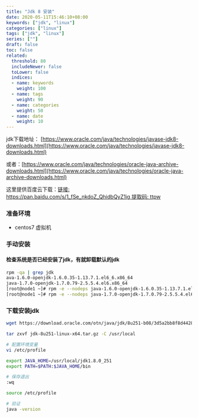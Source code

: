 ```yaml
---
title: "Jdk 8 安装"
date: 2020-05-11T15:46:10+08:00
keywords: ["jdk", "linux"]
categories: ["linux"]
tags: ["jdk", "linux"]
series: [""]
draft: false
toc: false
related:
  threshold: 80
  includeNewer: false
  toLower: false
  indices:
  - name: keywords
    weight: 100
  - name: tags
    weight: 90
  - name: categories
    weight: 50
  - name: date
    weight: 10
---
```


jdk下载地址： [https://www.oracle.com/java/technologies/javase-jdk8-downloads.html](https://www.oracle.com/java/technologies/javase-jdk8-downloads.html)

或者：[https://www.oracle.com/java/technologies/oracle-java-archive-downloads.html](https://www.oracle.com/java/technologies/oracle-java-archive-downloads.html)

这里提供百度云下载：[链接: https://pan.baidu.com/s/1_fSe_nkdoZ_QhidbQyZ1ig 提取码: ttpw](https://pan.baidu.com/s/1_fSe_nkdoZ_QhidbQyZ1ig)

### 准备环境
- centos7 虚拟机

### 手动安装
#### 检查系统是否已经安装了jdk，有就卸载默认的jdk
```bash
rpm -qa | grep jdk
ava-1.6.0-openjdk-1.6.0.35-1.13.7.1.el6_6.x86_64
java-1.7.0-openjdk-1.7.0.79-2.5.5.4.el6.x86_64
[root@node1 ~]# rpm -e --nodeps java-1.6.0-openjdk-1.6.0.35-1.13.7.1.el6_6.x86_64
[root@node1 ~]# rpm -e --nodeps java-1.7.0-openjdk-1.7.0.79-2.5.5.4.el6.x86_64
```
### 下载安装jdk
```bash
wget https://download.oracle.com/otn/java/jdk/8u251-b08/3d5a2bb8f8d4428bbe94aed7ec7ae784/jdk-8u251-linux-x64.tar.gz

tar zxvf jdk-8u251-linux-x64.tar.gz -C /usr/local

# 配置环境变量
vi /etc/profile

export JAVA_HOME=/usr/local/jdk1.8.0_251
export PATH=$PATH:$JAVA_HOME/bin

# 保存退出
:wq

source /etc/profile

# 验证
java -version

```


